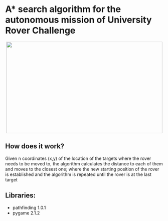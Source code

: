 # A* search algorithm for the autonomous mission of University Rover Challenge

<div align="center"><img src="https://c.tenor.com/byI653FuZcEAAAAC/mars-rover.gif" width="498" height="292" /></div>

## How does it work?
Given n coordinates (x,y) of the location of the targets where the rover needs to be moved to, the algorithm calculates the distance to each of them and moves to the closest one; where the new starting position of the rover is established and the algorithm is repeated until the rover is at the last target

## Libraries:
<ul>
  <li>pathfinding 1.0.1</li>
  <li>pygame 2.1.2</li>
</ul>
